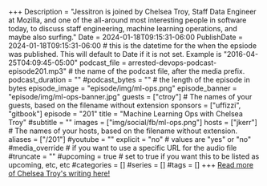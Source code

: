 +++
Description = "Jessitron is joined by Chelsea Troy, Staff Data Engineer at Mozilla, and one of the all-around most interesting people in software today, to discuss staff engineering, machine learning operations, and maybe also surfing."
Date = 2024-01-18T09:15:31-06:00
PublishDate = 2024-01-18T09:15:31-06:00 # this is the datetime for the when the epsiode was published. This will default to Date if it is not set. Example is "2016-04-25T04:09:45-05:00"
podcast_file = arrested-devops-podcast-episode201.mp3" # the name of the podcast file, after the media prefix.
podcast_duration = ""
#podcast_bytes = "" # the length of the episode in bytes
episode_image = "episode/img/ml-ops.png"
episode_banner = "episode/img/ml-ops-banner.jpg"
guests = ["ctroy"] # The names of your guests, based on the filename without extension
sponsors = ["uffizzi", "gitbook"]
episode = "201"
title = "Machine Learning Ops with Chelsea Troy"
#subtitle = ""
images = ["img/social/fb/ml-ops.png"]
hosts = ["jkerr"] # The names of your hosts, based on the filename without extension.
aliases = ["/201"]
#youtube = ""
explicit = "no" # values are "yes" or "no"
#media_override # if you want to use a specific URL for the audio file
#truncate = ""
#upcoming = true # set to true if you want this to be listed as upcoming, etc, etc
#categories = []
#series = []
#tags = []
+++
[Read more of Chelsea Troy's writing here!](https://chelseatroy.com/)
